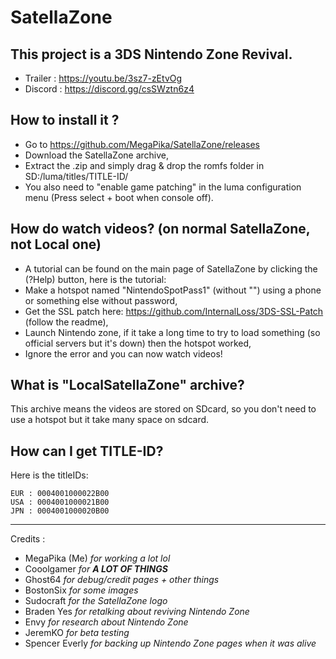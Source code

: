 # SatellaZone  
## This project is a 3DS Nintendo Zone Revival.  
* Trailer : https://youtu.be/3sz7-zEtvOg 
* Discord : https://discord.gg/csSWztn6z4  

## How to install it ?

* Go to https://github.com/MegaPika/SatellaZone/releases
* Download the SatellaZone archive,
* Extract the .zip and simply drag & drop the romfs folder in SD:/luma/titles/TITLE-ID/
* You also need to "enable game patching" in the luma configuration menu (Press select + boot when console off).

## How do watch videos? (on normal SatellaZone, not Local one)
* A tutorial can be found on the main page of SatellaZone by clicking the (?Help) button, here is the tutorial:
* Make a hotspot named "NintendoSpotPass1" (without "") using a phone or something else without password,
* Get the SSL patch here: https://github.com/InternalLoss/3DS-SSL-Patch (follow the readme),
* Launch Nintendo zone, if it take a long time to try to load something (so official servers but it's down) then the hotspot worked,
* Ignore the error and you can now watch videos!

## What is "LocalSatellaZone" archive?
This archive means the videos are stored on SDcard, so you don't need to use a hotspot but it take many space on sdcard.

## How can I get TITLE-ID?
Here is the titleIDs:

    EUR : 0004001000022B00
    USA : 0004001000021B00
    JPN : 0004001000020B00

---
Credits : 
* MegaPika (Me) *for working a lot lol*
* Cooolgamer *for __A LOT OF THINGS__*
* Ghost64 *for debug/credit pages + other things*
* BostonSix *for some images*
* Sudocraft *for the SatellaZone logo*
* Braden Yes *for retalking about reviving Nintendo Zone*
* Envy *for research about Nintendo Zone*
* JeremKO *for beta testing*
* Spencer Everly *for backing up Nintendo Zone pages when it was alive*
